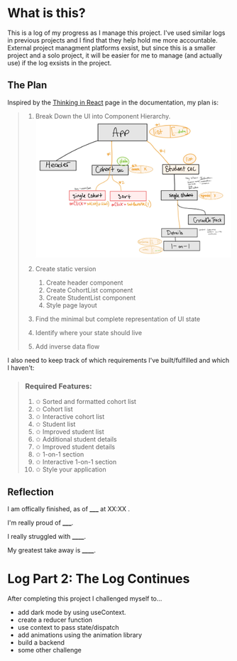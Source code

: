 # What is this?

This is a log of my progress as I manage this project. I've used similar logs in previous projects and I find that they help hold me more accountable. External project managment platforms exsist, but since this is a smaller project and a solo project, it will be easier for me to manage (and actually use) if the log exsists in the project.

## The Plan

Inspired by the [Thinking in React](https://beta.reactjs.org/learn/thinking-in-react) page in the documentation, my plan is:

> 1. Break Down the UI into Component Hierarchy.
>    ![Diagram of Component Hierarchy](./assets/Student%20Dashboard%20Diagram-3.jpg "Component Hierarchy")
>
> 1. Create static version
>
>    1. Create header component
>    1. Create CohortList component
>    1. Create StudentList component
>    1. Style page layout
>
> 1. Find the minimal but complete representation of UI state
> 1. Identify where your state should live
> 1. Add inverse data flow

I also need to keep track of which requirements I've built/fulfilled and which I haven't:

> ### Required Features:
>
> 1. ✩ Sorted and formatted cohort list
> 1. ✩ Cohort list
> 1. ✩ Interactive cohort list
> 1. ✩ Student list
> 1. ✩ Improved student list
> 1. ✩ Additional student details
> 1. ✩ Improved student details
> 1. ✩ 1-on-1 section
> 1. ✩ Interactive 1-on-1 section
> 1. ✩ Style your application

## Reflection

I am offically finished, as of **\_\_\_** at XX:XX .

I'm really proud of **\_\_\_**.

I really struggled with **\_\_\_\_**.

My greatest take away is **\_\_\_\_**.

# Log Part 2: The Log Continues

After completing this project I challenged myself to...

- add dark mode by using useContext.
- create a reducer function
- use context to pass state/dispatch
- add animations using the animation library
- build a backend
- some other challenge
